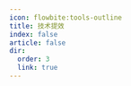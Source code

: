 ```yaml
---
icon: flowbite:tools-outline
title: 技术提效
index: false
article: false
dir:
  order: 3
  link: true
---
```


<Catalog />
